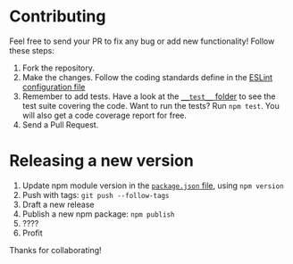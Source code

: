 # Contributing

Feel free to send your PR to fix any bug or add new functionality!
Follow these steps:

1. Fork the repository.
2. Make the changes. Follow the coding standards define in the [ESLint configuration file](./.eslintrc.json)
3. Remember to add tests. Have a look at the [`__test__` folder](./__test__/) to see the test
   suite covering the code. Want to run the tests? Run `npm test`. You will also get a code coverage report for free.
4. Send a Pull Request.

# Releasing a new version

1. Update npm module version in the [`package.json` file](./package.json), using `npm version`
2. Push with tags: `git push --follow-tags`
3. Draft a new release
4. Publish a new npm package: `npm publish`
5. ????
5. Profit

Thanks for collaborating!
